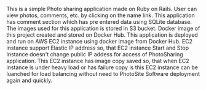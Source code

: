 This is a simple Photo sharing application made on Ruby on Rails. User can view photos, comments, etc. by clicking on the name link. This application has comment section which has pre entered data using SQLite database. The images used for this application is stored in S3 bucket. Docker image of this project created and stored on Docker Hub. This application is deployed and run on AWS EC2 instance using docker image from Docker Hub. EC2 instance support Elastic IP address so, that EC2 instance Start and Stop Instance doesn't change public IP addess for access of PhotoSharing application. This EC2 instance has image copy saved so, that when EC2 instance is under heavy load or has failure copy is this EC2 instance can be luanched for load balancing without need to PhotoSite Software deployment again and quickly.
